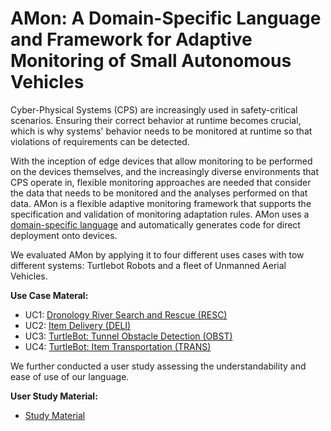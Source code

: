 # AMon: A Domain-Specific Language and Framework for Adaptive Monitoring of Small Autonomous Vehicles

Cyber-Physical Systems (CPS) are increasingly used in safety-critical scenarios. Ensuring their correct behavior at runtime becomes crucial, which is why systems' behavior needs to be monitored at runtime so that violations of requirements can be detected.

With the inception of edge devices that allow monitoring to be performed on the devices themselves, and the increasingly diverse environments that CPS operate in, flexible monitoring approaches are needed that consider the data that needs to be monitored and the analyses performed on that data. 
AMon is a flexible adaptive monitoring framework that supports the specification and validation of monitoring adaptation rules. AMon uses a [domain-specific language](/DSL/dsl.md ) and automatically generates code for direct deployment onto devices.






We evaluated AMon by applying it to four different uses cases with tow different systems:  Turtlebot Robots and a fleet of Unmanned Aerial Vehicles.

__Use Case Materal:__

- UC1: [Dronology River Search and Rescue (RESC)](/use%20cases/UC-1-RESC)
- UC2: [Item Delivery (DELI)](/use%20cases/UC-2-DELI)
- UC3: [TurtleBot: Tunnel Obstacle Detection (OBST)](use%20cases/UC-3-OBST)
- UC4: [TurtleBot: Item Transportation (TRANS)](/use%20cases/UC-4-TRAN)



We further conducted a user study assessing the understandability and ease of use of our language.


__User Study Material:__

 - [Study Material](/user%20study)
